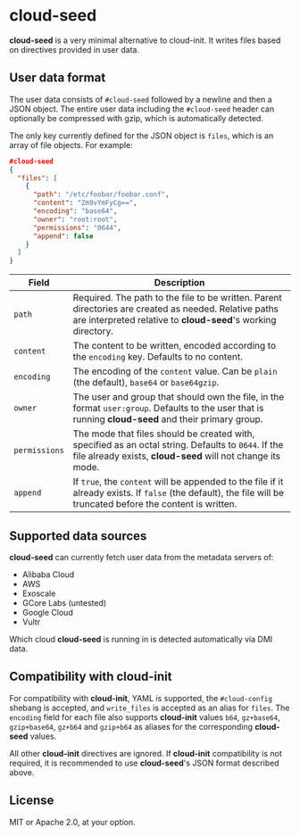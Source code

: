 # cloud-seed

**cloud-seed** is a very minimal alternative to cloud-init. It writes files based on directives provided in user data.

## User data format

The user data consists of `#cloud-seed` followed by a newline and then a JSON object. The entire user data including the `#cloud-seed` header can optionally be compressed with gzip, which is automatically detected.

The only key currently defined for the JSON object is `files`, which is an array of file objects. For example:

```json
#cloud-seed
{
  "files": [
    {
      "path": "/etc/foobar/foobar.conf",
      "content": "Zm9vYmFyCg==",
      "encoding": "base64",
      "owner": "root:root",
      "permissions": "0644",
      "append": false
    }
  ]
}
```

| Field | Description |
| --- | --- |
| `path` | Required. The path to the file to be written. Parent directories are created as needed. Relative paths are interpreted relative to **cloud-seed**'s working directory. |
| `content` | The content to be written, encoded according to the `encoding` key. Defaults to no content. |
| `encoding` | The encoding of the `content` value. Can be `plain` (the default), `base64` or `base64gzip`. |
| `owner` | The user and group that should own the file, in the format `user:group`. Defaults to the user that is running **cloud-seed** and their primary group. |
| `permissions` | The mode that files should be created with, specified as an octal string. Defaults to `0644`. If the file already exists, **cloud-seed** will not change its mode. |
| `append` | If `true`, the `content` will be appended to the file if it already exists. If `false` (the default), the file will be truncated before the content is written. |



## Supported data sources

**cloud-seed** can currently fetch user data from the metadata servers of:

* Alibaba Cloud
* AWS
* Exoscale
* GCore Labs (untested)
* Google Cloud
* Vultr

Which cloud **cloud-seed** is running in is detected automatically via DMI data.

## Compatibility with cloud-init

For compatibility with **cloud-init**, YAML is supported, the `#cloud-config` shebang is accepted, and `write_files` is accepted as an alias for `files`. The `encoding` field for each file also supports **cloud-init** values `b64`, `gz+base64`, `gzip+base64`, `gz+b64` and `gzip+b64` as aliases for the corresponding **cloud-seed** values.

All other **cloud-init** directives are ignored. If **cloud-init** compatibility is not required, it is recommended to use **cloud-seed**'s JSON format described above.

## License

MIT or Apache 2.0, at your option.
